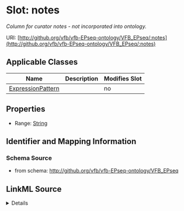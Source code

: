 

# Slot: notes


_Column for curator notes - not incorporated into ontology._



URI: [http://github.org/vfb/vfb-EPseq-ontology/VFB_EPseq/:notes](http://github.org/vfb/vfb-EPseq-ontology/VFB_EPseq/:notes)



<!-- no inheritance hierarchy -->





## Applicable Classes

| Name | Description | Modifies Slot |
| --- | --- | --- |
| [ExpressionPattern](ExpressionPattern.md) |  |  no  |







## Properties

* Range: [String](String.md)





## Identifier and Mapping Information







### Schema Source


* from schema: http://github.org/vfb/vfb-EPseq-ontology/VFB_EPseq




## LinkML Source

<details>
```yaml
name: notes
description: Column for curator notes - not incorporated into ontology.
from_schema: http://github.org/vfb/vfb-EPseq-ontology/VFB_EPseq
rank: 1000
alias: notes
owner: ExpressionPattern
domain_of:
- ExpressionPattern
range: string

```
</details>